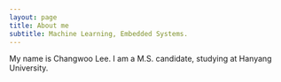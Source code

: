 ```yaml
---
layout: page
title: About me
subtitle: Machine Learning, Embedded Systems.
---
```


My name is Changwoo Lee. I am a M.S. candidate, studying at Hanyang University. 
